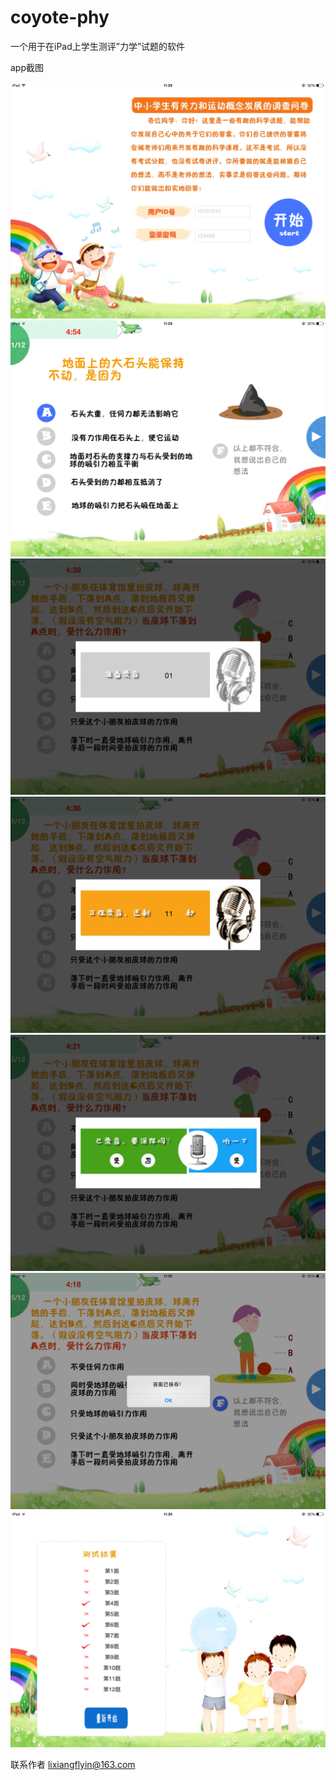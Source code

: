 coyote-phy
==========

一个用于在iPad上学生测评”力学”试题的软件

app截图

![alt text](/coyote-phy/IMG_0241.PNG "Title")
![alt text](/coyote-phy/IMG_0242.PNG "Title")
![alt text](/coyote-phy/IMG_0243.PNG "Title")
![alt text](/coyote-phy/IMG_0244.PNG "Title")
![alt text](/coyote-phy/IMG_0245.PNG "Title")
![alt text](/coyote-phy/IMG_0246.PNG "Title")
![alt text](/coyote-phy/IMG_0247.PNG "Title")

联系作者 lixiangflyin@163.com
